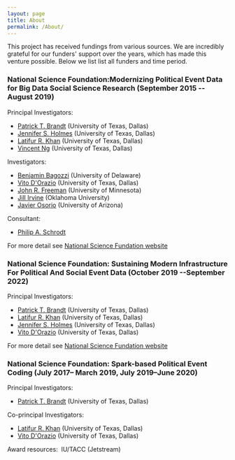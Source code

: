 ```yaml
---
layout: page
title: About
permalink: /About/
---
```

This project has received fundings from various sources. We are incredibly grateful for our funders' support over the years, which has made this venture possible. Below we list list all funders and time period.


### **National Science Foundation:Modernizing Political Event Data for Big Data Social Science Research (September 2015 -- August 2019)**

Principal Investigators:

- [Patrick T. Brandt](https://personal.utdallas.edu/~pbrandt/) (University of Texas, Dallas) <br>
- [Jennifer S. Holmes](https://personal.utdallas.edu/~jholmes/) (University of Texas, Dallas) <br>
- [Latifur R. Khan](https://personal.utdallas.edu/~lkhan/) (University of Texas, Dallas) <br>
- [Vincent Ng](http://www.hlt.utdallas.edu/~vince/) (University of Texas, Dallas) <br>


Investigators:    

- [Benjamin Bagozzi](https://www.benjaminbagozzi.com/) (University of Delaware)<br>
- [Vito D'Orazio](https://www.vitodorazio.com/) (University of Texas, Dallas)<br>
- [John R. Freeman](https://cla.umn.edu/about/directory/profile/freeman) (University of Minnesota)<br>
- [Jill Irvine](http://www.ou.edu/cas/wgs) (Oklahoma University)<br>
- [Javier Osorio](https://www.javierosorio.net/) (University of Arizona)<br>


Consultant:

- [Philip A. Schrodt](http://parusanalytics.com/about.html)


For more detail see [National Science Fundation website](https://www.nsf.gov/awardsearch/showAward?AWD_ID=1539302&HistoricalAwards=false)

### **National Science Foundation: Sustaining Modern Infrastructure For Political And Social Event Data (October 2019 --September 2022)**
Principal Investigators:

- [Patrick T. Brandt](https://personal.utdallas.edu/~pbrandt/) (University of Texas, Dallas) <br>
- [Latifur R. Khan](https://personal.utdallas.edu/~lkhan/) (University of Texas, Dallas) <br>
- [Jennifer S. Holmes](https://personal.utdallas.edu/~jholmes/) (University of Texas, Dallas) <br>  
- [Vito D'Orazio](https://www.vitodorazio.com/) (University of Texas, Dallas)<br>

For more detail see [National Science Fundation website](https://www.nsf.gov/awardsearch/showAward?AWD_ID=1931541)


### **National Science Foundation: Spark-based Political Event Coding (July 2017– March 2019, July 2019–June 2020)**

Principal Investigators:
- [Patrick T. Brandt](https://personal.utdallas.edu/~pbrandt/) (University of Texas, Dallas) <br>

Co-principal Investigators:
- [Latifur R. Khan](https://personal.utdallas.edu/~lkhan/) (University of Texas, Dallas) <br>
- [Vito D'Orazio](https://www.vitodorazio.com/) (University of Texas, Dallas)<br>

Award resources:  IU/TACC (Jetstream)
